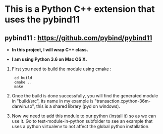 # This is a Python C++ extension that uses the pybind11

## pybind11 : https://github.com/pybind/pybind11

* **In this project, I will wrap C++ class.**  

* **I am using Python 3.6 on Mac OS X.**


1. First you need to build the module using cmake : 
        
        cd build
        cmake ..
        make

1. Once the build is done successfully, you will find the generated module
in "build/src", its name in my example is "transaction.cpython-36m-darwin.so",
this is a shared library (pyd on windows).

1. Now we need to add this module to our python (install it) so as we can use it.
Go to test-module-in-python subfolder to see an example that uses a python 
virtualenv to not affect the global python installation.



